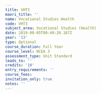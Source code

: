 ```yaml
---
title: VHT3
maori_title: ''
name: Vocational Studies Health
code: VHT3
subject_area: Vocational Studies (Health)
date: 2019-08-05T00:49:20.167Z
year: '13'
type: Optional
course_duration: Full Year
course_level: NCEA 3
assessment_type: Unit Standard
leads_to: ''
credits: '10'
entry_requirements: ''
course_fees: 
invitation_only: true
notes: ''
---
```


